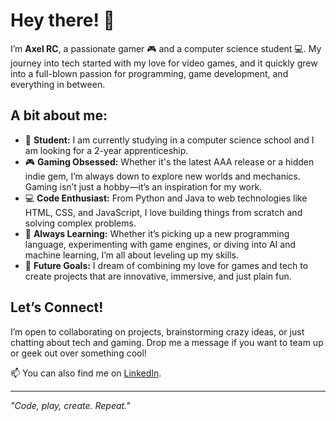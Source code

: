 # Hey there! 👋

I’m **Axel RC**, a passionate gamer 🎮 and a computer science student 💻. My journey into tech started with my love for video games, and it quickly grew into a full-blown passion for programming, game development, and everything in between.

## A bit about me:

- 🏫 **Student:** I am currently studying in a computer science school and I am looking for a 2-year apprenticeship.
- 🎮 **Gaming Obsessed:** Whether it's the latest AAA release or a hidden indie gem, I’m always down to explore new worlds and mechanics. Gaming isn’t just a hobby—it’s an inspiration for my work.  
- 💻 **Code Enthusiast:** From Python and Java to web technologies like HTML, CSS, and JavaScript, I love building things from scratch and solving complex problems.  
- 🌱 **Always Learning:** Whether it’s picking up a new programming language, experimenting with game engines, or diving into AI and machine learning, I’m all about leveling up my skills.  
- 🚀 **Future Goals:** I dream of combining my love for games and tech to create projects that are innovative, immersive, and just plain fun.  

## Let’s Connect!  
I’m open to collaborating on projects, brainstorming crazy ideas, or just chatting about tech and gaming. Drop me a message if you want to team up or geek out over something cool!

📫 You can also find me on [LinkedIn](axel-ripamonti-cabrera-94353a340/).

---
*"Code, play, create. Repeat."*
